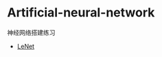 # Artificial-neural-network
神经网络搭建练习
- [LeNet](https://github.com/LEO690201/Artificial-neural-network/tree/LeNet-5)
